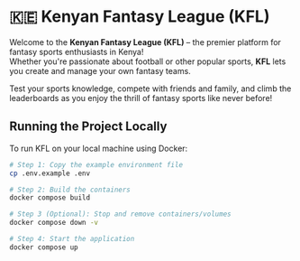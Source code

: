 # 🇰🇪 Kenyan Fantasy League (KFL)

Welcome to the **Kenyan Fantasy League (KFL)** – the premier platform for fantasy sports enthusiasts in Kenya!  
Whether you're passionate about football or other popular sports, **KFL** lets you create and manage your own fantasy teams.

 Test your sports knowledge,  compete with friends and family, and climb the leaderboards as you enjoy the thrill of fantasy sports like never before!


## Running the Project Locally

To run KFL on your local machine using Docker:

```bash
# Step 1: Copy the example environment file
cp .env.example .env

# Step 2: Build the containers
docker compose build

# Step 3 (Optional): Stop and remove containers/volumes
docker compose down -v

# Step 4: Start the application
docker compose up
                                             